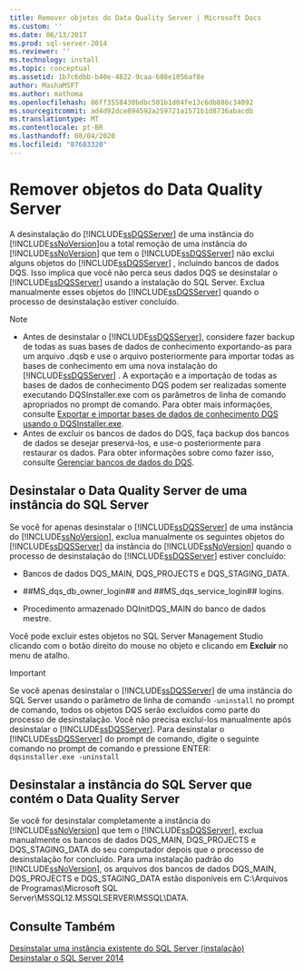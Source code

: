```yaml
---
title: Remover objetos do Data Quality Server | Microsoft Docs
ms.custom: ''
ms.date: 06/13/2017
ms.prod: sql-server-2014
ms.reviewer: ''
ms.technology: install
ms.topic: conceptual
ms.assetid: 1b7c6dbb-b40e-4822-9caa-608e1056af8e
author: MashaMSFT
ms.author: mathoma
ms.openlocfilehash: 86ff3558430bdbc501b1d04fe13c6db886c34092
ms.sourcegitcommit: ad4d92dce894592a259721a1571b1d8736abacdb
ms.translationtype: MT
ms.contentlocale: pt-BR
ms.lasthandoff: 08/04/2020
ms.locfileid: "87683320"
---
```

# <a name="remove-data-quality-server-objects"></a>Remover objetos do Data Quality Server
  A desinstalação do [!INCLUDE[ssDQSServer](../../includes/ssdqsserver-md.md)] de uma instância do [!INCLUDE[ssNoVersion](../../includes/ssnoversion-md.md)]ou a total remoção de uma instância do [!INCLUDE[ssNoVersion](../../includes/ssnoversion-md.md)] que tem o [!INCLUDE[ssDQSServer](../../includes/ssdqsserver-md.md)] não exclui alguns objetos do [!INCLUDE[ssDQSServer](../../includes/ssdqsserver-md.md)] , incluindo bancos de dados DQS. Isso implica que você não perca seus dados DQS se desinstalar o [!INCLUDE[ssDQSServer](../../includes/ssdqsserver-md.md)] usando a instalação do SQL Server. Exclua manualmente esses objetos do [!INCLUDE[ssDQSServer](../../includes/ssdqsserver-md.md)] quando o processo de desinstalação estiver concluído.  
  
> [!NOTE]
>  -   Antes de desinstalar o [!INCLUDE[ssDQSServer](../../includes/ssdqsserver-md.md)], considere fazer backup de todas as suas bases de dados de conhecimento exportando-as para um arquivo .dqsb e use o arquivo posteriormente para importar todas as bases de conhecimento em uma nova instalação do [!INCLUDE[ssDQSServer](../../includes/ssdqsserver-md.md)] . A exportação e a importação de todas as bases de dados de conhecimento DQS podem ser realizadas somente executando DQSInstaller.exe com os parâmetros de linha de comando apropriados no prompt de comando. Para obter mais informações, consulte [Exportar e importar bases de dados de conhecimento DQS usando o DQSInstaller.exe](../../data-quality-services/install-windows/export-and-import-dqs-knowledge-bases-using-dqsinstaller-exe.md).  
> -   Antes de excluir os bancos de dados do DQS, faça backup dos bancos de dados se desejar preservá-los, e use-o posteriormente para restaurar os dados. Para obter informações sobre como fazer isso, consulte [Gerenciar bancos de dados do DQS](../../../2014/data-quality-services/manage-dqs-databases.md).  
  
## <a name="uninstall-data-quality-server-from-a-sql-server-instance"></a>Desinstalar o Data Quality Server de uma instância do SQL Server  
 Se você for apenas desinstalar o [!INCLUDE[ssDQSServer](../../includes/ssdqsserver-md.md)] de uma instância do [!INCLUDE[ssNoVersion](../../includes/ssnoversion-md.md)], exclua manualmente os seguintes objetos do [!INCLUDE[ssDQSServer](../../includes/ssdqsserver-md.md)] da instância do [!INCLUDE[ssNoVersion](../../includes/ssnoversion-md.md)] quando o processo de desinstalação do [!INCLUDE[ssDQSServer](../../includes/ssdqsserver-md.md)] estiver concluído:  
  
-   Bancos de dados DQS_MAIN, DQS_PROJECTS e DQS_STAGING_DATA.  
  
-   \##MS_dqs_db_owner_login## and ##MS_dqs_service_login## logins.  
  
-   Procedimento armazenado DQInitDQS_MAIN do banco de dados mestre.  
  
 Você pode excluir estes objetos no SQL Server Management Studio clicando com o botão direito do mouse no objeto e clicando em **Excluir** no menu de atalho.  
  
> [!IMPORTANT]  
>  Se você apenas desinstalar o [!INCLUDE[ssDQSServer](../../includes/ssdqsserver-md.md)] de uma instância do SQL Server usando o parâmetro de linha de comando `-uninstall` no prompt de comando, todos os objetos DQS serão excluídos como parte do processo de desinstalação. Você não precisa excluí-los manualmente após desinstalar o [!INCLUDE[ssDQSServer](../../includes/ssdqsserver-md.md)]. Para desinstalar o [!INCLUDE[ssDQSServer](../../includes/ssdqsserver-md.md)] do prompt de comando, digite o seguinte comando no prompt de comando e pressione ENTER:   
> `dqsinstaller.exe -uninstall`  
  
## <a name="uninstall-sql-server-instance-containing-data-quality-server"></a>Desinstalar a instância do SQL Server que contém o Data Quality Server  
 Se você for desinstalar completamente a instância do [!INCLUDE[ssNoVersion](../../includes/ssnoversion-md.md)] que tem o [!INCLUDE[ssDQSServer](../../includes/ssdqsserver-md.md)], exclua manualmente os bancos de dados DQS_MAIN, DQS_PROJECTS e DQS_STAGING_DATA do seu computador depois que o processo de desinstalação for concluído. Para uma instalação padrão do [!INCLUDE[ssNoVersion](../../includes/ssnoversion-md.md)], os arquivos dos bancos de dados DQS_MAIN, DQS_PROJECTS e DQS_STAGING_DATA estão disponíveis em C:\Arquivos de Programas\Microsoft SQL Server\MSSQL12.MSSQLSERVER\MSSQL\DATA.  
  
## <a name="see-also"></a>Consulte Também  
 [Desinstalar uma instância existente do SQL Server &#40;instalação&#41;](../../../2014/sql-server/install/uninstall-an-existing-instance-of-sql-server-setup.md)   
 [Desinstalar o SQL Server 2014](uninstall-sql-server.md)  
  
  
